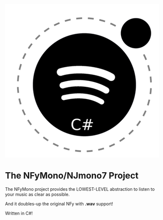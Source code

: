 ![Mono NFy](./nfymono.png)

# The NFyMono/NJmono7 Project

The NFyMono project provides the LOWEST-LEVEL abstraction to listen to your music as clear as possible.

And it doubles-up the original NFy with **.wav** support!

Written in C#! 